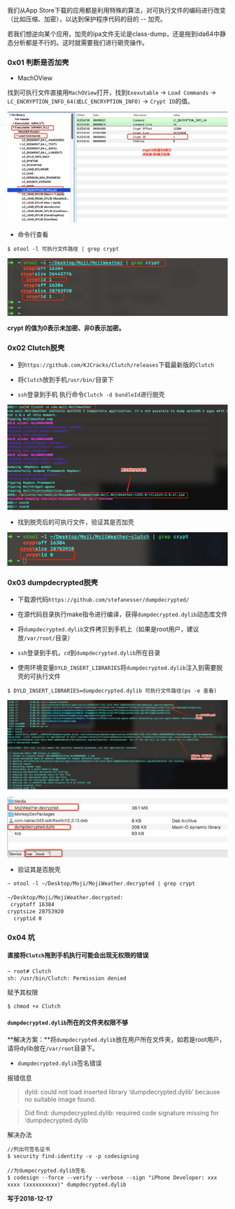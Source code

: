我们从App Store下载的应用都是利用特殊的算法，对可执行文件的编码进行改变（比如压缩、加密），以达到保护程序代码的目的 -- 加壳。

若我们想逆向某个应用，加壳的ipa文件无论是class-dump，还是拖到ida64中静态分析都是不行的。这时就需要我们进行砸壳操作。

###  0x01 判断是否加壳

- MachOView

找到可执行文件直接用`MachOView`打开，找到`Exexutable` -> `Load Commands` -> `LC_ENCRYPTION_INFO_64(或LC_ENCRYPTION_INFO)` -> `Crypt ID`的值。 
	
![](../Images/iOSReverse/脱壳/tuoqiao_image1.png)

- 命令行查看

```
$ otool -l 可执行文件路径 | grep crypt
```
![](../Images/iOSReverse/脱壳/tuoqiao_image2.png)

**crypt 的值为0表示未加密、非0表示加密。**


### 0x02 Clutch脱壳

- 到`https://github.com/KJCracks/Clutch/releases`下载最新版的`Clutch`

- 将`Clutch`放到手机`/usr/bin/`目录下
- `ssh`登录到手机 执行命令`Clutch -d bundleId`进行脱壳　

![](../Images/iOSReverse/脱壳/tuoqiao_image3.png)

- 找到脱壳后的可执行文件，验证其是否加壳　

![](../Images/iOSReverse/脱壳/tuoqiao_image4.png)

### 0x03 dumpdecrypted脱壳

- 下载源代码`https://github.com/stefanesser/dumpdecrypted/`

- 在源代码目录执行make指令进行编译，获得`dumpdecrypted.dylib`动态库文件
- 将`dumpdecrypted.dylib`文件拷贝到手机上（如果是root用户，建议放`/var/root/`目录）
- `ssh`登录到手机，`cd`到`dumpdecrypted.dylib`所在目录
- 使用环境变量`DYLD_INSERT_LIBRARIES`将`dumpdecrypted.dylib`注入到需要脱壳的可执行文件

```
$ DYLD_INSERT_LIBRARIES=dumpdecrypted.dylib 可执行文件路径(ps -e 查看)
```

![](../Images/iOSReverse/脱壳/tuoqiao_image5.png)　

![](../Images/iOSReverse/脱壳/tuoqiao_image6.png)

- 验证其是否脱壳

```
~ otool -l ~/Desktop/Moji/MojiWeather.decrypted | grep crypt

~/Desktop/Moji/MojiWeather.decrypted:
 cryptoff 16384
cryptsize 28753920
  cryptid 0
```

### 0x04 坑

#### 直接将`Clutch`拖到手机执行可能会出现无权限的错误

```
~ root# Clutch
sh: /usr/bin/Clutch: Permission denied
```

赋予其权限

```
$ chmod +x Clutch
```

#### `dumpdecrypted.dylib`所在的文件夹权限不够

**解决方案：**将`dumpdecrypted.dylib`放在用户所在文件夹，如若是root用户，请将dylib放在`/var/root`目录下。
	
- `dumpdecrypted.dylib`签名错误 

报错信息
> dyld: could not load inserted library ‘dumpdecrypted.dylib’ because no suitable image found.
	
>  Did find: dumpdecrypted.dylib: required code signature missing for ‘dumpdecrypted.dylib

解决办法

```
//列出可签名证书
$ security find-identity -v -p codesigning

//为dumpecrypted.dylib签名
$ codesign --force --verify --verbose --sign "iPhone Developer: xxx xxxx (xxxxxxxxxx)" dumpdecrypted.dylib
```

**写于2018-12-17**